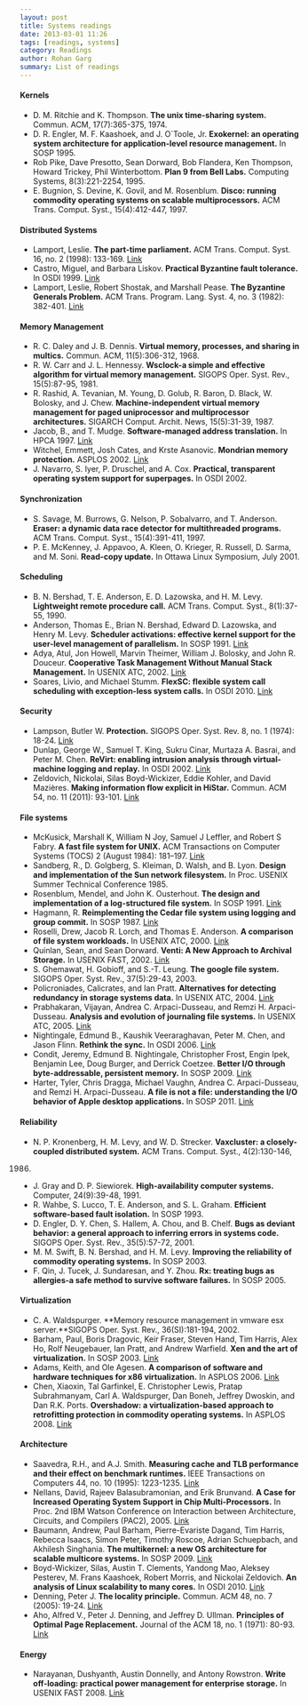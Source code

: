 ```yaml
---
layout: post
title: Systems readings
date: 2013-03-01 11:26
tags: [readings, systems]
category: Readings
author: Rohan Garg
summary: List of readings
---
```


#### Kernels
  -  D. M. Ritchie and K. Thompson. **The unix time-sharing system.** Commun. ACM,
  17(7):365-375, 1974.
  - D. R. Engler, M. F. Kaashoek, and J. O`Toole, Jr. **Exokernel: an operating
  system architecture for application-level resource management.** In SOSP 1995.
  - Rob Pike, Dave Presotto, Sean Dorward, Bob Flandera, Ken Thompson, Howard
  Trickey, Phil Winterbottom. **Plan 9 from Bell Labs.** Computing Systems,
  8(3):221-2254, 1995.
  - E. Bugnion, S. Devine, K. Govil, and M. Rosenblum. **Disco: running commodity
  operating systems on scalable multiprocessors.** ACM Trans. Comput. Syst.,
  15(4):412-447, 1997.



#### Distributed Systems

  - Lamport, Leslie. **The part-time parliament.** ACM Trans. Comput. Syst. 16,
  no. 2 (1998): 133-169. [Link](http://dx.doi.org/10.1145/279227.279229)
  - Castro, Miguel, and Barbara Liskov. **Practical Byzantine fault
  tolerance.** In OSDI 1999. [Link](http://www.pmg.csail.mit.edu/papers/osdi99.pdf)
  - Lamport, Leslie, Robert Shostak, and Marshall Pease. **The Byzantine Generals
  Problem.** ACM Trans. Program. Lang. Syst. 4, no. 3 (1982): 382-401.
  [Link](http://dx.doi.org/10.1145/2402.322398)

#### Memory Management

  - R. C. Daley and J. B. Dennis. **Virtual memory, processes, and sharing
  in multics.**  Commun. ACM, 11(5):306-312, 1968.
  - R. W. Carr and J. L. Hennessy. **Wsclock-a simple and effective algorithm for
  virtual memory management.** SIGOPS Oper. Syst. Rev., 15(5):87-95, 1981.
  - R. Rashid, A. Tevanian, M. Young, D. Golub, R. Baron, D. Black, W. Bolosky,
  and J. Chew. **Machine-independent virtual memory management for paged
  uniprocessor and multiprocessor architectures.** SIGARCH Comput. Archit. News,
  15(5):31-39, 1987.
  - Jacob, B., and T. Mudge. **Software-managed address translation.** In HPCA 1997.
  [Link](http://dx.doi.org/10.1109/HPCA.1997.569652)
  - Witchel, Emmett, Josh Cates, and Krste Asanovic. **Mondrian memory protection.**
  ASPLOS 2002. [Link](http://dx.doi.org/10.1145/605397.605429)
  - J. Navarro, S. Iyer, P. Druschel, and A. Cox. **Practical, transparent
  operating system support for superpages.** In OSDI 2002.

#### Synchronization

  - S. Savage, M. Burrows, G. Nelson, P. Sobalvarro, and T. Anderson. **Eraser:
  a dynamic data race detector for multithreaded programs.** ACM
  Trans. Comput. Syst., 15(4):391-411, 1997.
  - P. E. McKenney, J. Appavoo, A. Kleen, O. Krieger, R. Russell, D. Sarma,
  and M. Soni. **Read-copy update.** In Ottawa Linux Symposium, July 2001.

#### Scheduling

  - B. N. Bershad, T. E. Anderson, E. D. Lazowska, and H. M. Levy. **Lightweight
  remote procedure call.** ACM Trans. Comput. Syst., 8(1):37-55, 1990.
  - Anderson, Thomas E., Brian N. Bershad, Edward D. Lazowska,
  and Henry M. Levy. **Scheduler activations: effective kernel
  support for the user-level management of parallelism.** In SOSP 1991.
  [Link](http://dx.doi.org/10.1145/121132.121151)
  - Adya, Atul, Jon Howell, Marvin Theimer, William J. Bolosky,
  and John R. Douceur. **Cooperative Task Management
  Without Manual Stack Management.** In USENIX ATC, 2002.
  [Link](http://www.usenix.org/publications/library/proceedings/usenix02/adyahowell.html)
  - Soares, Livio, and Michael Stumm. **FlexSC: flexible system
  call scheduling with exception-less system calls.** In OSDI 2010.
  [Link](http://www.usenix.org/events/osdi10/tech/full_papers/Soares.pdf)

#### Security

  - Lampson, Butler W. **Protection.** SIGOPS Oper. Syst. Rev. 8, no. 1
  (1974): 18-24. [Link](http://dx.doi.org/10.1145/775265.775268)
  - Dunlap, George W., Samuel T. King, Sukru Cinar, Murtaza A. Basrai, and
  Peter M. Chen. **ReVirt: enabling intrusion analysis through virtual-machine
  logging and replay.** In OSDI 2002. [Link](http://dx.doi.org/10.1145/844128.844148)
  - Zeldovich, Nickolai, Silas Boyd-Wickizer, Eddie Kohler, and David Mazières.
  **Making information flow explicit in HiStar.** Commun. ACM
  54, no. 11 (2011): 93-101. [Link](http://dx.doi.org/10.1145/2018396.2018419)

#### File systems

  - McKusick, Marshall K, William N Joy, Samuel J Leffler, and Robert S
  Fabry. **A fast file system for UNIX.** ACM Transactions on Computer
  Systems (TOCS) 2 (August 1984): 181–197. [Link](http://dx.doi.org/10.1145/989.990)
  - Sandberg, R., D. Golgberg, S. Kleiman, D. Walsh, and B. Lyon. **Design
  and implementation of the Sun network filesystem.** In Proc. USENIX Summer
  Technical Conference 1985.
  - Rosenblum, Mendel, and John K. Ousterhout. **The design
  and implementation of a log-structured file system.** In SOSP 1991.
  [Link](http://dx.doi.org/10.1145/121132.121137)
  - Hagmann, R. **Reimplementing the Cedar file system using logging and
  group commit.** In SOSP 1987. [Link](http://dx.doi.org/10.1145/41457.37518)
  - Roselli, Drew, Jacob R. Lorch, and Thomas E. Anderson. **A
  comparison of file system workloads.** In USENIX ATC, 2000.
  [Link](http://www.usenix.org/publications/library/proceedings/usenix2000/general/roselli.html)
  - Quinlan, Sean, and Sean Dorward. **Venti: A New Approach to Archival Storage.**
  In USENIX FAST, 2002. [Link](http://usenix.org/events/fast02/quinlan.html)
  - S. Ghemawat, H. Gobioff, and S.-T. Leung. **The google file system.** SIGOPS
  Oper. Syst. Rev., 37(5):29-43, 2003.
  - Policroniades, Calicrates, and Ian Pratt. **Alternatives for detecting
  redundancy in storage systems data.** In USENIX ATC, 2004.
  [Link](http://www.usenix.org/events/usenix04/tech/general/policroniades.html)
  - Prabhakaran, Vijayan, Andrea C. Arpaci-Dusseau, and Remzi H. Arpaci-Dusseau.
  **Analysis and evolution of journaling file systems.** In USENIX ATC, 2005.
  [Link](http://www.usenix.org/events/usenix05/tech/general/prabhakaran.html)
  - Nightingale, Edmund B., Kaushik Veeraraghavan, Peter
  M. Chen, and Jason Flinn. **Rethink the sync.** In OSDI 2006.
  [Link](http://dx.doi.org/10.1145/1394441.1394442)
  - Condit, Jeremy, Edmund B. Nightingale, Christopher Frost, Engin
  Ipek, Benjamin Lee, Doug Burger, and Derrick Coetzee. **Better
  I/O through byte-addressable, persistent memory.** In SOSP 2009.
  [Link](http://dx.doi.org/10.1145/1629575.1629589)
  - Harter, Tyler, Chris Dragga, Michael Vaughn, Andrea C. Arpaci-Dusseau,
  and Remzi H. Arpaci-Dusseau. **A file is not a file: understanding
  the I/O behavior of Apple desktop applications.** In SOSP 2011.
  [Link](http://dx.doi.org/10.1145/2043556.2043564)

#### Reliability

  - N. P. Kronenberg, H. M. Levy, and W. D. Strecker. **Vaxcluster: a
  closely-coupled distributed system.** ACM Trans. Comput. Syst., 4(2):130-146,
  1986.
  - J. Gray and D. P. Siewiorek. **High-availability computer systems.** Computer,
  24(9):39-48, 1991.
  - R. Wahbe, S. Lucco, T. E. Anderson, and S. L. Graham. **Efficient
  software-based fault isolation.** In SOSP 1993.
  - D. Engler, D. Y. Chen, S. Hallem, A. Chou, and B. Chelf. **Bugs as deviant
  behavior: a general approach to inferring errors in systems code.** SIGOPS
  Oper. Syst. Rev., 35(5):57-72, 2001.
  - M. M. Swift, B. N. Bershad, and H. M. Levy. **Improving the reliability
  of commodity operating systems.** In SOSP 2003.
  - F. Qin, J. Tucek, J. Sundaresan, and Y. Zhou. **Rx: treating bugs
  as allergies-a safe method to survive software failures.** In SOSP 2005.

#### Virtualization

  - C. A. Waldspurger. **Memory resource management in vmware esx server.**SIGOPS
  Oper.  Syst. Rev., 36(SI):181-194, 2002.
  - Barham, Paul, Boris Dragovic, Keir Fraser, Steven Hand, Tim Harris, Alex
  Ho, Rolf Neugebauer, Ian Pratt, and Andrew Warfield. **Xen and the art
  of virtualization.** In SOSP 2003. [Link](http://dx.doi.org/10.1145/945445.945462)
  - Adams, Keith, and Ole Agesen. **A comparison of software and hardware
  techniques for x86 virtualization.** In ASPLOS 2006.
  [Link](http://dx.doi.org/10.1145/1168857.1168860)
  - Chen, Xiaoxin, Tal Garfinkel, E. Christopher Lewis, Pratap
  Subrahmanyam, Carl A. Waldspurger, Dan Boneh, Jeffrey Dwoskin, and
  Dan R.K. Ports. **Overshadow: a virtualization-based approach to
  retrofitting protection in commodity operating systems.** In ASPLOS 2008.
  [Link](http://dx.doi.org/10.1145/1346281.1346284)


#### Architecture

  - Saavedra, R.H., and A.J. Smith. **Measuring cache and TLB performance and
    their effect on benchmark runtimes.** IEEE Transactions on Computers 44,
    no. 10 (1995): 1223-1235. [Link](http://dx.doi.org/10.1109/12.467697)
  - Nellans, David, Rajeev Balasubramonian, and Erik Brunvand. **A Case for
  Increased Operating System Support in Chip Multi-Processors.** In Proc. 2nd
  IBM Watson Conference on Interaction between Architecture, Circuits,
  and Compilers (PAC2), 2005. [Link](http://david.nellans.org/files/PAC2-2005.pdf)
  - Baumann, Andrew, Paul Barham, Pierre-Evariste Dagand, Tim Harris,
  Rebecca Isaacs, Simon Peter, Timothy Roscoe, Adrian Schuepbach, and Akhilesh
  Singhania. **The multikernel: a new OS architecture for scalable multicore
  systems.** In SOSP 2009. [Link](http://dx.doi.org/10.1145/1629575.1629579)
  - Boyd-Wickizer, Silas, Austin T. Clements, Yandong Mao,
  Aleksey Pesterev, M. Frans Kaashoek, Robert Morris, and Nickolai
  Zeldovich. **An analysis of Linux scalability to many cores.** In OSDI 2010.
  [Link](http://www.usenix.org/events/osdi10/tech/full_papers/Boyd-Wickizer.pdf)
  - Denning, Peter J. **The locality principle.** Commun. ACM 48, no. 7 (2005):
  19-24. [Link](http://dx.doi.org/10.1145/1070838.1070856)
  - Aho, Alfred V., Peter J. Denning, and Jeffrey D. Ullman. **Principles of
  Optimal Page Replacement.** Journal of the ACM 18, no. 1 (1971): 80-93.
  [Link](http://dx.doi.org/10.1145/321623.321632)

#### Energy

 - Narayanan, Dushyanth, Austin Donnelly, and Antony Rowstron. **Write
 off-loading: practical power management for enterprise storage.** In USENIX
 FAST 2008. [Link](http://www.usenix.org/events/fast08/tech/narayanan.html)
